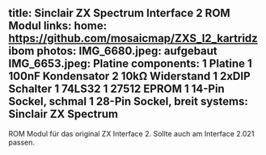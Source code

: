 title: Sinclair ZX Spectrum Interface 2 ROM Modul
links:
    home: https://github.com/mosaicmap/ZXS_I2_kartridz
    ibom
photos:
    IMG_6680.jpeg: aufgebaut
    IMG_6653.jpeg: Platine
components:
    1 Platine
    1 100nF Kondensator
    2 10kΩ Widerstand
    1 2xDIP Schalter
    1 74LS32
    1 27512 EPROM
    1 14-Pin Sockel, schmal
    1 28-Pin Sockel, breit
systems:
    Sinclair ZX Spectrum
---
ROM Modul für das original ZX Interface 2. Sollte auch am Interface 2.021 passen.
